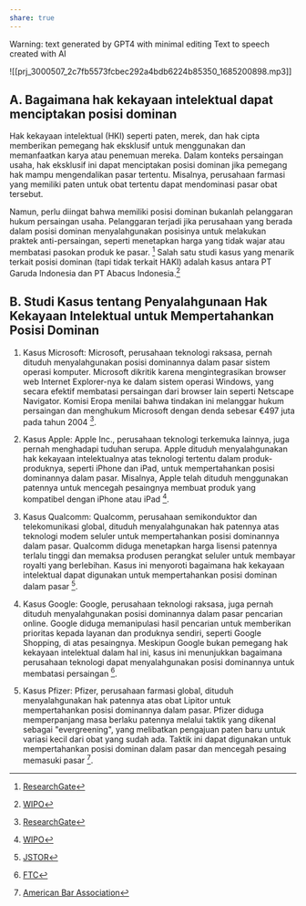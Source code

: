 ```yaml
---
share: true
---
```

Warning: text generated by GPT4 with minimal editing
Text to speech created with AI


![[prj_3000507_2c7fb5573fcbec292a4bdb6224b85350_1685200898.mp3]]

## A. Bagaimana hak kekayaan intelektual dapat menciptakan posisi dominan

Hak kekayaan intelektual (HKI) seperti paten, merek, dan hak cipta memberikan pemegang hak eksklusif untuk menggunakan dan memanfaatkan karya atau penemuan mereka. Dalam konteks persaingan usaha, hak eksklusif ini dapat menciptakan posisi dominan jika pemegang hak mampu mengendalikan pasar tertentu. Misalnya, perusahaan farmasi yang memiliki paten untuk obat tertentu dapat mendominasi pasar obat tersebut. 

Namun, perlu diingat bahwa memiliki posisi dominan bukanlah pelanggaran hukum persaingan usaha. Pelanggaran terjadi jika perusahaan yang berada dalam posisi dominan menyalahgunakan posisinya untuk melakukan praktek anti-persaingan, seperti menetapkan harga yang tidak wajar atau membatasi pasokan produk ke pasar. [^1^] Salah satu studi kasus yang menarik terkait posisi dominan (tapi tidak terkait HAKI) adalah kasus antara PT Garuda Indonesia dan PT Abacus Indonesia.[^2^]

## B. Studi Kasus tentang Penyalahgunaan Hak Kekayaan Intelektual untuk Mempertahankan Posisi Dominan

1. Kasus Microsoft: Microsoft, perusahaan teknologi raksasa, pernah dituduh menyalahgunakan posisi dominannya dalam pasar sistem operasi komputer. Microsoft dikritik karena mengintegrasikan browser web Internet Explorer-nya ke dalam sistem operasi Windows, yang secara efektif membatasi persaingan dari browser lain seperti Netscape Navigator. Komisi Eropa menilai bahwa tindakan ini melanggar hukum persaingan dan menghukum Microsoft dengan denda sebesar €497 juta pada tahun 2004 [^1^].

2. Kasus Apple: Apple Inc., perusahaan teknologi terkemuka lainnya, juga pernah menghadapi tuduhan serupa. Apple dituduh menyalahgunakan hak kekayaan intelektualnya atas teknologi tertentu dalam produk-produknya, seperti iPhone dan iPad, untuk mempertahankan posisi dominannya dalam pasar. Misalnya, Apple telah dituduh menggunakan patennya untuk mencegah pesaingnya membuat produk yang kompatibel dengan iPhone atau iPad [^2^].

3. Kasus Qualcomm: Qualcomm, perusahaan semikonduktor dan telekomunikasi global, dituduh menyalahgunakan hak patennya atas teknologi modem seluler untuk mempertahankan posisi dominannya dalam pasar. Qualcomm diduga menetapkan harga lisensi patennya terlalu tinggi dan memaksa produsen perangkat seluler untuk membayar royalti yang berlebihan. Kasus ini menyoroti bagaimana hak kekayaan intelektual dapat digunakan untuk mempertahankan posisi dominan dalam pasar [^3^].

4. Kasus Google: Google, perusahaan teknologi raksasa, juga pernah dituduh menyalahgunakan posisi dominannya dalam pasar pencarian online. Google diduga memanipulasi hasil pencarian untuk memberikan prioritas kepada layanan dan produknya sendiri, seperti Google Shopping, di atas pesaingnya. Meskipun Google bukan pemegang hak kekayaan intelektual dalam hal ini, kasus ini menunjukkan bagaimana perusahaan teknologi dapat menyalahgunakan posisi dominannya untuk membatasi persaingan [^4^].

5. Kasus Pfizer: Pfizer, perusahaan farmasi global, dituduh menyalahgunakan hak patennya atas obat Lipitor untuk mempertahankan posisi dominannya dalam pasar. Pfizer diduga memperpanjang masa berlaku patennya melalui taktik yang dikenal sebagai "evergreening", yang melibatkan pengajuan paten baru untuk variasi kecil dari obat yang sudah ada. Taktik ini dapat digunakan untuk mempertahankan posisi dominan dalam pasar dan mencegah pesaing memasuki pasar [^5^].

[^1^]: [ResearchGate](https://www.researchgate.net/publication/228125754_Intellectual_Property_Rights_and_Competition_Law)
[^2^]: [WIPO](https://www.wipo.int/wipo_magazine/en/2011/01/article_0005.html)
[^3^]: [JSTOR](https://www.jstor.org/stable/3488791)
[^4^]: [FTC](https://www.ftc.gov/sites/default/files/documents/public_events/exploring-ip-marketplace-how-ip-affects-investment-innovation-and-competition/levinson.pdf)
[^5^]: [American Bar Association](https://www.americanbar.org/groups/antitrust_law/publications/antitrust_law_journal/2015/vol79_issue3/04_levinson/)

